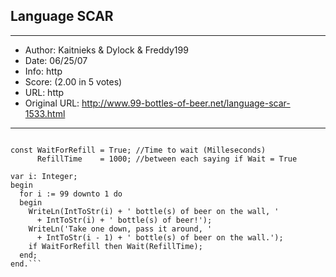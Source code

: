
## Language SCAR ##
---
- Author: Kaitnieks & Dylock & Freddy199
- Date: 06/25/07
- Info: http
- Score:  (2.00 in 5 votes)
- URL: http
- Original URL: http://www.99-bottles-of-beer.net/language-scar-1533.html
---

```program BeerBottler;

const WaitForRefill = True; //Time to wait (Milleseconds)
      RefillTime    = 1000; //between each saying if Wait = True

var i: Integer;
begin
  for i := 99 downto 1 do
  begin
    WriteLn(IntToStr(i) + ' bottle(s) of beer on the wall, '
      + IntToStr(i) + ' bottle(s) of beer!');
    WriteLn('Take one down, pass it around, '
      + IntToStr(i - 1) + ' bottle(s) of beer on the wall.');
    if WaitForRefill then Wait(RefillTime);
  end;
end.```